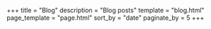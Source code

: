 +++
title = "Blog"
description = "Blog posts"
template = "blog.html"
page_template = "page.html"
sort_by = "date" 
paginate_by = 5
+++
